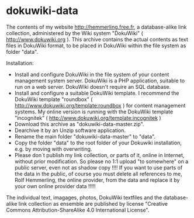 # dokuwiki-data
The contents of my website http://hemmerling.free.fr, a database-alike link collection, administered by the Wiki system "DokuWiki" ( http://www.dokuwiki.org ). This archive contains the actual contents as text files in DokuWiki format, to be placed in DokuWiki within the file system as folder "data".      

Installation: 
  - Install and configure DokuWiki in the file system of your content management system server. DokuWiki is a PHP application, suitable to run on a web server. DokuWiki doesn't require an SQL database.
  - Install and configure a suitable DokuWiki template. I recommend  the DokuWiki template "roundbox" ( http://www.dokuwiki.org/template:roundbox ) for content management systems. My online version is running with the DokuWiki template  ”incognitek” ( http://www.dokuwiki.org/template:incognitek )
  - Download this archive as "dokuwiki-data-master.zip".
  - Dearchive it by an Unzip software application.
  - Rename the main folder "dokuwiki-data-master" to "data".
  - Copy the folder "data" to the root folder of your Dokuwiki installation, e.g. by moving with overwriting.
  - Please don´t publish my link collection, or parts of it, online in Internet, without prior modification. So please no 1:1 upload "to somewhere" on a public server, even not as shadow copy !!!! If you want to use parts of the data in the public, of course you must delete all references to me, Rolf Hemmerling, the online provider, from the data and replace it by your own online provider data !!!!! 

The individual text, imagages, photos, DokuWiki textfiles and the database-alike link collection as ensemble are published by license "Creative Commons Attribution-ShareAlike 4.0 International License". 
